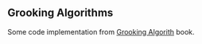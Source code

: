 ## Grooking Algorithms

Some code implementation from [Grooking Algorith](https://www.amazon.com.br/Grokking-Algorithms-illustrated-programmers-curious/dp/1617292230) book.
